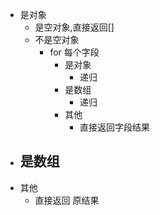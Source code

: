 - 是对象
  - 是空对象,直接返回[]
  - 不是空对象
    - for 每个字段
      - 是对象
        - 递归
      - 是数组
        - 递归
      - 其他
        - 直接返回字段结果
- 是数组
  - 
- 其他
  - 直接返回 原结果